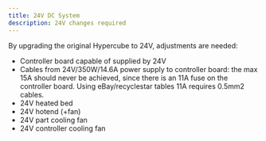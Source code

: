 ```yaml
---
title: 24V DC System
description: 24V changes required
---
```


By upgrading the original Hypercube to 24V, adjustments are needed:

* Controller board capable of supplied by 24V
* Cables from 24V/350W/14.6A power supply to controller board: the max 15A should never be achieved, since there is an 11A fuse on the controller board. Using eBay/recyclestar tables 11A requires 0.5mm2 cables.
* 24V heated bed
* 24V hotend (+fan)
* 24V part cooling fan
* 24V controller cooling fan
